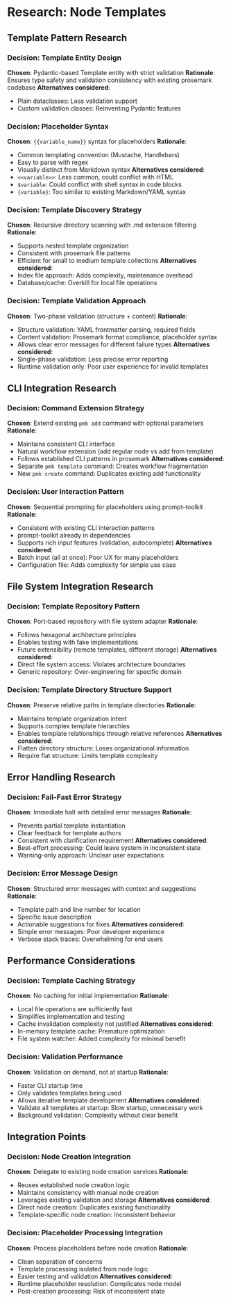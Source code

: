 # Research: Node Templates

## Template Pattern Research

### Decision: Template Entity Design
**Chosen**: Pydantic-based Template entity with strict validation
**Rationale**: Ensures type safety and validation consistency with existing prosemark codebase
**Alternatives considered**:
- Plain dataclasses: Less validation support
- Custom validation classes: Reinventing Pydantic features

### Decision: Placeholder Syntax
**Chosen**: `{{variable_name}}` syntax for placeholders
**Rationale**:
- Common templating convention (Mustache, Handlebars)
- Easy to parse with regex
- Visually distinct from Markdown syntax
**Alternatives considered**:
- `<<variable>>`: Less common, could conflict with HTML
- `$variable`: Could conflict with shell syntax in code blocks
- `{variable}`: Too similar to existing Markdown/YAML syntax

### Decision: Template Discovery Strategy
**Chosen**: Recursive directory scanning with .md extension filtering
**Rationale**:
- Supports nested template organization
- Consistent with prosemark file patterns
- Efficient for small to medium template collections
**Alternatives considered**:
- Index file approach: Adds complexity, maintenance overhead
- Database/cache: Overkill for local file operations

### Decision: Template Validation Approach
**Chosen**: Two-phase validation (structure + content)
**Rationale**:
- Structure validation: YAML frontmatter parsing, required fields
- Content validation: Prosemark format compliance, placeholder syntax
- Allows clear error messages for different failure types
**Alternatives considered**:
- Single-phase validation: Less precise error reporting
- Runtime validation only: Poor user experience for invalid templates

## CLI Integration Research

### Decision: Command Extension Strategy
**Chosen**: Extend existing `pmk add` command with optional parameters
**Rationale**:
- Maintains consistent CLI interface
- Natural workflow extension (add regular node vs add from template)
- Follows established CLI patterns in prosemark
**Alternatives considered**:
- Separate `pmk template` command: Creates workflow fragmentation
- New `pmk create` command: Duplicates existing add functionality

### Decision: User Interaction Pattern
**Chosen**: Sequential prompting for placeholders using prompt-toolkit
**Rationale**:
- Consistent with existing CLI interaction patterns
- prompt-toolkit already in dependencies
- Supports rich input features (validation, autocomplete)
**Alternatives considered**:
- Batch input (all at once): Poor UX for many placeholders
- Configuration file: Adds complexity for simple use case

## File System Integration Research

### Decision: Template Repository Pattern
**Chosen**: Port-based repository with file system adapter
**Rationale**:
- Follows hexagonal architecture principles
- Enables testing with fake implementations
- Future extensibility (remote templates, different storage)
**Alternatives considered**:
- Direct file system access: Violates architecture boundaries
- Generic repository: Over-engineering for specific domain

### Decision: Template Directory Structure Support
**Chosen**: Preserve relative paths in template directories
**Rationale**:
- Maintains template organization intent
- Supports complex template hierarchies
- Enables template relationships through relative references
**Alternatives considered**:
- Flatten directory structure: Loses organizational information
- Require flat structure: Limits template complexity

## Error Handling Research

### Decision: Fail-Fast Error Strategy
**Chosen**: Immediate halt with detailed error messages
**Rationale**:
- Prevents partial template instantiation
- Clear feedback for template authors
- Consistent with clarification requirement
**Alternatives considered**:
- Best-effort processing: Could leave system in inconsistent state
- Warning-only approach: Unclear user expectations

### Decision: Error Message Design
**Chosen**: Structured error messages with context and suggestions
**Rationale**:
- Template path and line number for location
- Specific issue description
- Actionable suggestions for fixes
**Alternatives considered**:
- Simple error messages: Poor developer experience
- Verbose stack traces: Overwhelming for end users

## Performance Considerations

### Decision: Template Caching Strategy
**Chosen**: No caching for initial implementation
**Rationale**:
- Local file operations are sufficiently fast
- Simplifies implementation and testing
- Cache invalidation complexity not justified
**Alternatives considered**:
- In-memory template cache: Premature optimization
- File system watcher: Added complexity for minimal benefit

### Decision: Validation Performance
**Chosen**: Validation on demand, not at startup
**Rationale**:
- Faster CLI startup time
- Only validates templates being used
- Allows iterative template development
**Alternatives considered**:
- Validate all templates at startup: Slow startup, unnecessary work
- Background validation: Complexity without clear benefit

## Integration Points

### Decision: Node Creation Integration
**Chosen**: Delegate to existing node creation services
**Rationale**:
- Reuses established node creation logic
- Maintains consistency with manual node creation
- Leverages existing validation and storage
**Alternatives considered**:
- Direct node creation: Duplicates existing functionality
- Template-specific node creation: Inconsistent behavior

### Decision: Placeholder Processing Integration
**Chosen**: Process placeholders before node creation
**Rationale**:
- Clean separation of concerns
- Template processing isolated from node logic
- Easier testing and validation
**Alternatives considered**:
- Runtime placeholder resolution: Complicates node model
- Post-creation processing: Risk of inconsistent state
